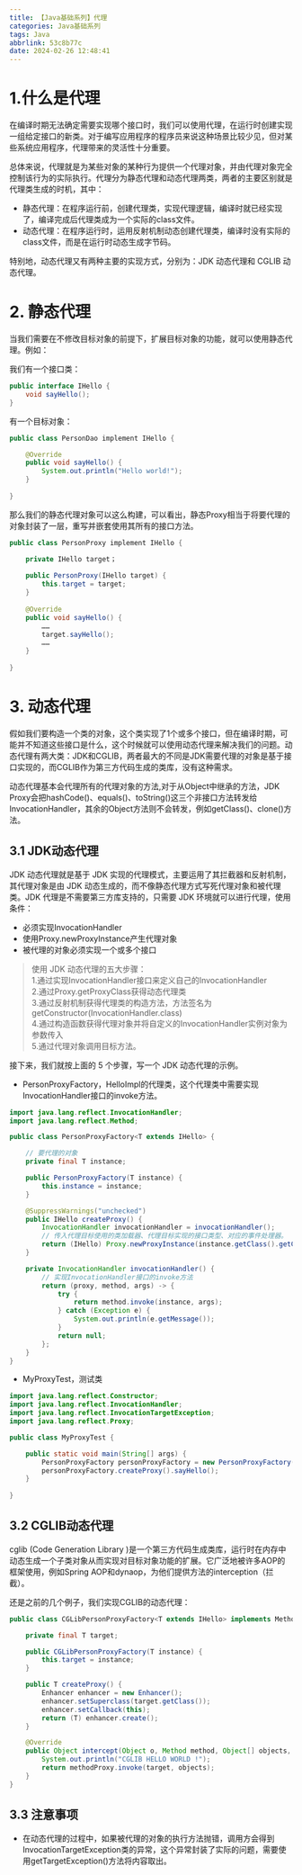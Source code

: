 ```yaml
---
title: 【Java基础系列】代理
categories: Java基础系列
tags: Java
abbrlink: 53c8b77c
date: 2024-02-26 12:48:41
---
```

# 1.什么是代理
   在编译时期无法确定需要实现哪个接口时，我们可以使用代理，在运行时创建实现一组给定接口的新类。对于编写应用程序的程序员来说这种场景比较少见，但对某些系统应用程序，代理带来的灵活性十分重要。

   总体来说，代理就是为某些对象的某种行为提供一个代理对象，并由代理对象完全控制该行为的实际执行。代理分为静态代理和动态代理两类，两者的主要区别就是代理类生成的时机，其中：

- 静态代理：在程序运行前，创建代理类，实现代理逻辑，编译时就已经实现了，编译完成后代理类成为一个实际的class文件。</br>
- 动态代理：在程序运行时，运用反射机制动态创建代理类，编译时没有实际的class文件，而是在运行时动态生成字节码。</br>

特别地，动态代理又有两种主要的实现方式，分别为：JDK 动态代理和 CGLIB 动态代理。
# 2. 静态代理
   当我们需要在不修改目标对象的前提下，扩展目标对象的功能，就可以使用静态代理。例如：

我们有一个接口类：
``` java
public interface IHello {
    void sayHello();
}
```
有一个目标对象：
``` java
public class PersonDao implement IHello {

    @Override
    public void sayHello() {
        System.out.println("Hello world!");
    }
    
}
```
那么我们的静态代理对象可以这么构建，可以看出，静态Proxy相当于将要代理的对象封装了一层，重写并嵌套使用其所有的接口方法。
``` java
public class PersonProxy implement IHello {

    private IHello target；
    
    public PersonProxy(IHello target) {
        this.target = target;    
    }
    
    @Override
    public void sayHello() {
        ……
        target.sayHello();
        ……
    }
    
}
```
# 3. 动态代理
   假如我们要构造一个类的对象，这个类实现了1个或多个接口，但在编译时期，可能并不知道这些接口是什么，这个时候就可以使用动态代理来解决我们的问题。动态代理有两大类：JDK和CGLIB，两者最大的不同是JDK需要代理的对象是基于接口实现的，而CGLIB作为第三方代码生成的类库，没有这种需求。

   动态代理基本会代理所有的代理对象的方法,对于从Object中继承的方法，JDK Proxy会把hashCode()、equals()、toString()这三个非接口方法转发给InvocationHandler，其余的Object方法则不会转发，例如getClass()、clone()方法。 

## 3.1 JDK动态代理
   JDK 动态代理就是基于 JDK 实现的代理模式，主要运用了其拦截器和反射机制，其代理对象是由 JDK 动态生成的，而不像静态代理方式写死代理对象和被代理类。JDK 代理是不需要第三方库支持的，只需要 JDK 环境就可以进行代理，使用条件：
- 必须实现InvocationHandler
- 使用Proxy.newProxyInstance产生代理对象
- 被代理的对象必须实现一个或多个接口


> 使用 JDK 动态代理的五大步骤：</br>
> 1.通过实现InvocationHandler接口来定义自己的InvocationHandler</br>
> 2.通过Proxy.getProxyClass获得动态代理类</br>
> 3.通过反射机制获得代理类的构造方法，方法签名为getConstructor(InvocationHandler.class)</br>
> 4.通过构造函数获得代理对象并将自定义的InvocationHandler实例对象为参数传入</br>
> 5.通过代理对象调用目标方法。</br>

  接下来，我们就按上面的 5 个步骤，写一个 JDK 动态代理的示例。
- PersonProxyFactory，HelloImpl的代理类，这个代理类中需要实现InvocationHandler接口的invoke方法。
``` java
import java.lang.reflect.InvocationHandler;
import java.lang.reflect.Method;

public class PersonProxyFactory<T extends IHello> {

    // 要代理的对象
    private final T instance;

    public PersonProxyFactory(T instance) {
        this.instance = instance;
    }

    @SuppressWarnings("unchecked")
    public IHello createProxy() {
        InvocationHandler invocationHandler = invocationHandler();
        // 传入代理目标使用的类加载器、代理目标实现的接口类型、对应的事件处理器。
        return (IHello) Proxy.newProxyInstance(instance.getClass().getClassLoader(), instance.getClass().getInterfaces(), invocationHandler);
    }

    private InvocationHandler invocationHandler() {
        // 实现InvocationHandler接口的invoke方法
        return (proxy, method, args) -> {
            try {
                return method.invoke(instance, args);
            } catch (Exception e) {
                System.out.println(e.getMessage());
            }
            return null;
        };
    }
}
```
- MyProxyTest，测试类
``` java
import java.lang.reflect.Constructor;
import java.lang.reflect.InvocationHandler;
import java.lang.reflect.InvocationTargetException;
import java.lang.reflect.Proxy;

public class MyProxyTest {

    public static void main(String[] args) {
        PersonProxyFactory personProxyFactory = new PersonProxyFactory(new Person());
        personProxyFactory.createProxy().sayHello();
    }
    
}
```
## 3.2 CGLIB动态代理
cglib (Code Generation Library )是一个第三方代码生成类库，运行时在内存中动态生成一个子类对象从而实现对目标对象功能的扩展。它广泛地被许多AOP的框架使用，例如Spring AOP和dynaop，为他们提供方法的interception（拦截）。

还是之前的几个例子，我们实现CGLIB的动态代理：
``` java
public class CGLibPersonProxyFactory<T extends IHello> implements MethodInterceptor {

    private final T target;

    public CGLibPersonProxyFactory(T instance) {
        this.target = instance;
    }

    public T createProxy() {
        Enhancer enhancer = new Enhancer();
        enhancer.setSuperclass(target.getClass());
        enhancer.setCallback(this);
        return (T) enhancer.create();
    }

    @Override
    public Object intercept(Object o, Method method, Object[] objects, MethodProxy methodProxy) throws Throwable {
        System.out.println("CGLIB HELLO WORLD !");
        return methodProxy.invoke(target, objects);
    }
}
```

## 3.3 注意事项
- 在动态代理的过程中，如果被代理的对象的执行方法抛错，调用方会得到InvocationTargetException类的异常，这个异常封装了实际的问题，需要使用getTargetException()方法将内容取出。